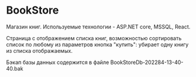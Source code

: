 # BookStore

Магазин книг. Используемые технологии - ASP.NET core, MSSQL, React. 

Страница с отображением списка книг, возможностью сортировать список по любому из параметров кнопка "купить": убирает одну книгу из списка отображаемых.

Бэкап базы данных содержится в файле BookStoreDb-202284-13-40-40.bak

